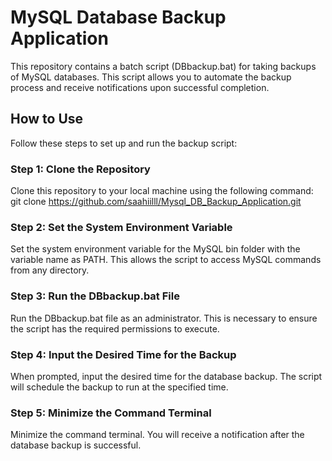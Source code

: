 # MySQL Database Backup Application
This repository contains a batch script (DBbackup.bat) for taking backups of MySQL databases. This script allows you to automate the backup process and receive notifications upon successful completion.

## How to Use
Follow these steps to set up and run the backup script:

### Step 1: Clone the Repository
Clone this repository to your local machine using the following command:
git clone https://github.com/saahiilll/Mysql_DB_Backup_Application.git

### Step 2: Set the System Environment Variable
Set the system environment variable for the MySQL bin folder with the variable name as PATH. This allows the script to access MySQL commands from any directory.

### Step 3: Run the DBbackup.bat File
Run the DBbackup.bat file as an administrator. This is necessary to ensure the script has the required permissions to execute.

### Step 4: Input the Desired Time for the Backup
When prompted, input the desired time for the database backup. The script will schedule the backup to run at the specified time.

### Step 5: Minimize the Command Terminal
Minimize the command terminal. You will receive a notification after the database backup is successful.
